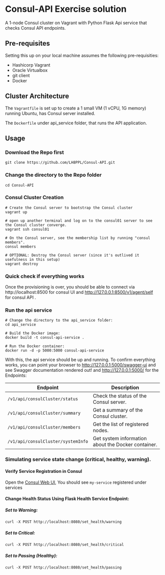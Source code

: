 # Consul-API Exercise solution
A 1-node Consul cluster on Vagrant with Python Flask Api service that checks Consul API endpoints.
## Pre-requisites
Setting this up on your local machine assumes the following pre-requisities:

- Hashicorp Vagrant
- Oracle Virtualbox
- git client
- Docker

## Cluster Architecture
The `Vagrantfile` is set up to create a 1 small VM (1 vCPU, 1G memory) running Ubuntu, has Consul server installed.

The `Dockerfile` under api_service folder, that runs the API application.

## Usage
### Download the Repo first

	git clone https://github.com/LH8PPL/Consul-API.git

### Change the directory to the Repo folder

	cd Consul-API

### Consul Cluster Creation
```
# Create the Consul server to bootstrap the Consul cluster
vagrant up 

# open up another terminal and log on to the consul01 server to see the Consul cluster converge.
vagrant ssh consul01

# On the Consul server, see the membership list by running "consul members".
consul members

# OPTIONAL: Destroy the Consul server (since it's outlived it usefulness in this setup)
vagrant destroy
```
### Quick check if everything works

Once the provisioning is over, you should be able to connect via http://localhost:8500 for consul UI and http://127.0.0.1:8500/v1/agent/self for consul API .

### Run the api service
    # Change the directory to the api_service folder:
    cd api_service

    # Build the Docker image:
    docker build -t consul-api-service .

    # Run the Docker container:
    docker run -d -p 5000:5000 consul-api-service

With this, the api service should be up and running. To confirm everything works, you can point your browser to http://127.0.0.1:5000/swagger-ui and see Swagger documentation rendered out! and http://127.0.0.1:5000/ for the Endpoints:

| Endpoint | Description |
|----------|-------------|
| `/v1/api/consulCluster/status` | Check the status of the Consul server. |
| `/v1/api/consulCluster/summary` | Get a summary of the Consul cluster. |
| `/v1/api/consulCluster/members` | Get the list of registered nodes. |
| `/v1/api/consulCluster/systemInfo` | Get system information about the Docker container. |

### Simulating service state change (critical, healthy, warning).
#### Verify Service Registration in Consul 
Open the [Consul Web UI](http://localhost:8500/ui), You should see `my-service` registered under services

#### Change Health Status Using Flask Health Service Endpoint:
##### Set to Warning:
```shell 
curl -X POST http://localhost:8080/set_health/warning
```
##### Set to Critical:
```shell 
curl -X POST http://localhost:8080/set_health/critical
```
##### Set to Passing (Healthy):
```shell 
curl -X POST http://localhost:8080/set_health/passing
```
